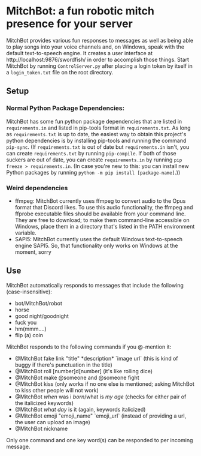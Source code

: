 # MitchBot: a fun robotic mitch presence for your server

MitchBot provides various fun responses to messages as well as being able to play songs into your voice channels and, on Windows, speak with the default text-to-speech engine. It creates a user interface at http://localhost:9876/swordfish/ in order to accomplish those things. Start MitchBot by running `ControlServer.py` after placing a login token by itself in a `login_token.txt` file on the root directory.

## Setup
### Normal Python Package Dependencies:
MitchBot has some fun python package dependencies that are listed in `requirements.in` and listed in pip-tools format in `requirements.txt`. As long as `requirements.txt` is up to date, the easiest way to obtain this project's python dependencies is by installing pip-tools and running the command `pip-sync`. (If `requirements.txt` is out of date but `requirements.in` isn't, you can create `requirements.txt` by running `pip-compile`. If both of those suckers are out of date, you can create `requirements.in` by running `pip freeze > requirements.in`. (In case you're new to this: you can install new Python packages by running `python -m pip install [package-name]`.))
### Weird dependencies
 - ffmpeg: MitchBot currently uses ffmpeg to convert audio to the Opus format that Discord likes. To use this audio functionality, the ffmpeg and ffprobe executable files should be available from your command line. They are free to download; to make them command-line accessible on Windows, place them in a directory that's listed in the PATH environment variable.
 - SAPI5: MitchBot currently uses the default Windows text-to-speech engine SAPI5. So, that functionality only works on Windows at the moment, sorry

## Use
MitchBot automatically responds to messages that include the following (case-insensitive):

 - bot/MitchBot/robot
 - horse
 - good night/goodnight
 - fuck you
 - hm(mmm....)
 - flip (a) coin

MitchBot responds to the following commands if you @-mention it:

- @MitchBot fake link "title" \*description\* \`image url\` (this is kind of buggy if there's punctuation in the title)
- @MitchBot roll \[number]d\[number] (it's like rolling dice)
- @MitchBot make @someone and @someone fight
- @MitchBot kiss (only works if no one else is mentioned; asking MitchBot to kiss other people will not work)
- @MitchBot *when* was i *born*/what is *my* *age* (checks for either pair of the italicized keywords)
- @MitchBot *what day* is it (again, keywords italicized)
- @MitchBot emoji "emoji_name" \`emoji_url\` (instead of providing a url, the user can upload an image)
- @MitchBot nickname

Only one command and one key word(s) can be responded to per incoming message.
